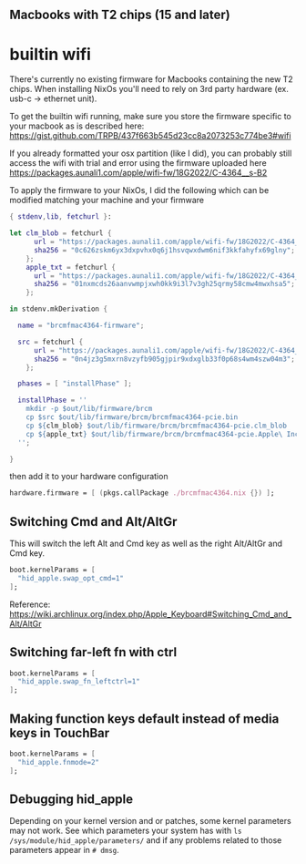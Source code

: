 ## Macbooks with T2 chips (15 and later)

# builtin wifi

There's currently no existing firmware for Macbooks containing the new T2 chips.
When installing NixOs you'll need to rely on 3rd party hardware (ex. usb-c -> ethernet unit).

To get the builtin wifi running, make sure you store the firmware specific to your macbook
as is described here: https://gist.github.com/TRPB/437f663b545d23cc8a2073253c774be3#wifi

If you already formatted your osx partition (like I did), you can probably still access
the wifi with trial and error using the firmware uploaded here https://packages.aunali1.com/apple/wifi-fw/18G2022/C-4364__s-B2

To apply the firmware to your NixOs, I did the following which can be modified matching your machine and your firmware

```nix
{ stdenv,lib, fetchurl }:

let clm_blob = fetchurl {
      url = "https://packages.aunali1.com/apple/wifi-fw/18G2022/C-4364__s-B2/maui.clmb";
      sha256 = "0c626zskm6yx3dxpvhx0q6j1hsvqwxdwm6nif3kkfahyfx69glny";
    };
    apple_txt = fetchurl {
      url = "https://packages.aunali1.com/apple/wifi-fw/18G2022/C-4364__s-B2/P-midway-ID_M-HRPN_V-m__m-7.7.txt";
      sha256 = "01nxmcds26aanvwmpjxwh0kk9i3l7v3gh25qrmy58cmw4mwxhsa5";
    };

in stdenv.mkDerivation {

  name = "brcmfmac4364-firmware";

  src = fetchurl {
      url = "https://packages.aunali1.com/apple/wifi-fw/18G2022/C-4364__s-B2/maui.trx";
      sha256 = "0n4jz3g5mxrn8vzyfb905gjpir9xdxglb33f0p68s4wm4szw04m3";
    };

  phases = [ "installPhase" ];

  installPhase = ''
    mkdir -p $out/lib/firmware/brcm
    cp $src $out/lib/firmware/brcm/brcmfmac4364-pcie.bin
    cp ${clm_blob} $out/lib/firmware/brcm/brcmfmac4364-pcie.clm_blob
    cp ${apple_txt} $out/lib/firmware/brcm/brcmfmac4364-pcie.Apple\ Inc.-MacBookPro15,1.txt
  '';

}
```

then add it to your hardware configuration

```nix
hardware.firmware = [ (pkgs.callPackage ./brcmfmac4364.nix {}) ];
```


## Switching Cmd and Alt/AltGr

This will switch the left Alt and Cmd key as well as the right Alt/AltGr and Cmd key.

```nix
boot.kernelParams = [
  "hid_apple.swap_opt_cmd=1"
];
```

Reference: https://wiki.archlinux.org/index.php/Apple_Keyboard#Switching_Cmd_and_Alt/AltGr

## Switching far-left fn with ctrl

```nix
boot.kernelParams = [
  "hid_apple.swap_fn_leftctrl=1"
];
```

## Making function keys default instead of media keys in TouchBar

```nix
boot.kernelParams = [
  "hid_apple.fnmode=2"
];
```

## Debugging hid_apple

Depending on your kernel version and or patches, some kernel parameters may not work.
See which parameters your system has with `ls /sys/module/hid_apple/parameters/`
and if any problems related to those parameters appear in `# dmsg`.
